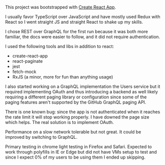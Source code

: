 This project was bootstrapped with [Create React App](https://github.com/facebookincubator/create-react-app).

I usually favor TypeScript over JavaScript and have mostly used Redux with React so I went straight JS and straight React to shake up my skills.

I chose REST over GraphQL for the first run because it was both more familiar, the docs were easier to follow, and it did not require authentication.

I used the following tools and libs in addition to react:
- create-react-app
- react-paginate
- jest
- fetch-mock
- RxJS (a minor, more for fun than anything usage)

I also started working on a GraphQL implementation the Users service but it required implementing OAuth and thus introducing a backend as well likely requiring a different paging library or configuration since some of the paging features aren't supported by the GitHub GraphQL paging API.

There is one known bug: since the app is not authenticated when it reaches the rate limit it will stop working properly. I have downed the page size which helps. The real solution is to implement OAuth.

Performance on a slow network tolerable but not great. It could be improved by switching to GraphQL.

Primary testing in chrome light testing in Firefox and Safari. Expected to work through polyfills in IE or Edge but did not have VMs setup to test and since I expect 0% of my users to be using them I ended up skipping.